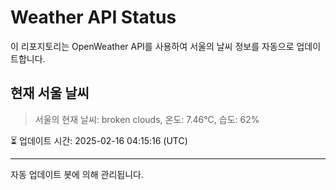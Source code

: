 
# Weather API Status

이 리포지토리는 OpenWeather API를 사용하여 서울의 날씨 정보를 자동으로 업데이트합니다.

## 현재 서울 날씨
> 서울의 현재 날씨: broken clouds, 온도: 7.46°C, 습도: 62%

⏳ 업데이트 시간: 2025-02-16 04:15:16 (UTC)

---
자동 업데이트 봇에 의해 관리됩니다.
